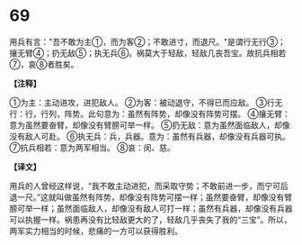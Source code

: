 # 69


用兵有言："吾不敢为主①，而为客②；不敢进寸，而退尺。"是谓行无行③；攘无臂④；扔无敌⑤；执无兵⑥。祸莫大于轻敌，轻敌几丧吾宝。故抗兵相若⑦，哀⑧者胜矣。

**【注释】**

①为主：主动进攻，进犯敌人。
②为客：被动退守，不得已而应敌。
③行无行：行，行列，阵势。此句意为：虽然有阵势，却像没有阵势可摆。
④攘无臂：意为虽然要奋臂，却像没有臂膀可举一样。
⑤扔无敌：意为虽然面临敌人，却像没有敌人可赴。
⑥执无兵：兵，兵器。意为：虽然有兵器，却像没有兵器可执。
⑦抗兵相若：意为两军相当。
⑧哀：闵、慈。

**【译文】**

用兵的人曾经这样说，“我不敢主动进犯，而采取守势；不敢前进一步，而宁可后退一尺。”这就叫做虽然有阵势，却像没有阵势可摆一样；虽然要奋臂，却像没有臂膀可举一样；虽然面临敌人，却像没有敌人可打一样；虽然有兵器，却像没有兵器可以执握一样。祸患再没有比轻敌更大的了，轻敌几乎丧失了我的“三宝”。所以，两军实力相当的时候，悲痛的一方可以获得胜利。
